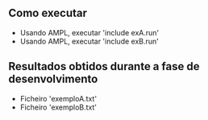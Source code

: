 ## Como executar

* Usando AMPL, executar 'include exA.run'
* Usando AMPL, executar 'include exB.run'

## Resultados obtidos durante a fase de desenvolvimento

* Ficheiro 'exemploA.txt'
* Ficheiro 'exemploB.txt'
